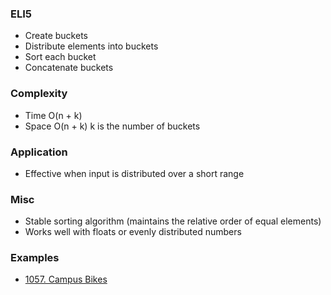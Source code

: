 ### ELI5
- Create buckets
- Distribute elements into buckets
- Sort each bucket
- Concatenate buckets

### Complexity
- Time O(n + k)
- Space O(n + k)
k is the number of buckets

### Application
- Effective when input is distributed over a short range

### Misc
- Stable sorting algorithm (maintains the relative order of equal elements)
- Works well with floats or evenly distributed numbers

### Examples
- [1057. Campus Bikes](https://leetcode.com/problems/campus-bikes/description/)